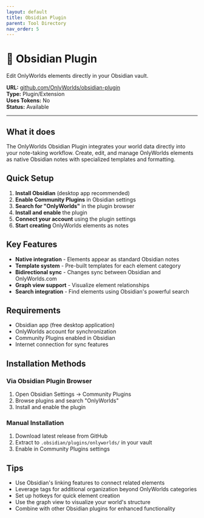 ```yaml
---
layout: default
title: Obsidian Plugin
parent: Tool Directory
nav_order: 5
---
```


# 🔌 Obsidian Plugin

Edit OnlyWorlds elements directly in your Obsidian vault.

**URL:** [github.com/OnlyWorlds/obsidian-plugin](https://github.com/OnlyWorlds/obsidian-plugin)  
**Type:** Plugin/Extension  
**Uses Tokens:** No  
**Status:** Available

---

## What it does

The OnlyWorlds Obsidian Plugin integrates your world data directly into your note-taking workflow. Create, edit, and manage OnlyWorlds elements as native Obsidian notes with specialized templates and formatting.

## Quick Setup

1. **Install Obsidian** (desktop app recommended)
2. **Enable Community Plugins** in Obsidian settings
3. **Search for "OnlyWorlds"** in the plugin browser
4. **Install and enable** the plugin
5. **Connect your account** using the plugin settings
6. **Start creating** OnlyWorlds elements as notes

## Key Features

- **Native integration** - Elements appear as standard Obsidian notes
- **Template system** - Pre-built templates for each element category
- **Bidirectional sync** - Changes sync between Obsidian and OnlyWorlds.com
- **Graph view support** - Visualize element relationships
- **Search integration** - Find elements using Obsidian's powerful search

## Requirements

- Obsidian app (free desktop application)
- OnlyWorlds account for synchronization
- Community Plugins enabled in Obsidian
- Internet connection for sync features

## Installation Methods

### Via Obsidian Plugin Browser
1. Open Obsidian Settings → Community Plugins
2. Browse plugins and search "OnlyWorlds"
3. Install and enable the plugin

### Manual Installation
1. Download latest release from GitHub
2. Extract to `.obsidian/plugins/onlyworlds/` in your vault
3. Enable in Community Plugins settings

## Tips

- Use Obsidian's linking features to connect related elements
- Leverage tags for additional organization beyond OnlyWorlds categories  
- Set up hotkeys for quick element creation
- Use the graph view to visualize your world's structure
- Combine with other Obsidian plugins for enhanced functionality